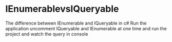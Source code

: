 # IEnumerablevsIQueryable
The difference between IEnumerable and IQueryable in c#
Run the application
uncomment IQueryable and IEnumerable at one time and run the project and watch the
query in console
